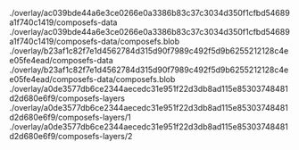 ./overlay/ac039bde44a6e3ce0266e0a3386b83c37c3034d350f1cfbd54689a1f740c1419/composefs-data
./overlay/ac039bde44a6e3ce0266e0a3386b83c37c3034d350f1cfbd54689a1f740c1419/composefs-data/composefs.blob
./overlay/b23af1c82f7e1d4562784d315d90f7989c492f5d9b6255212128c4ee05fe4ead/composefs-data
./overlay/b23af1c82f7e1d4562784d315d90f7989c492f5d9b6255212128c4ee05fe4ead/composefs-data/composefs.blob
./overlay/a0de3577db6ce2344aecedc31e951f22d3db8ad115e85303748481d2d680e6f9/composefs-layers
./overlay/a0de3577db6ce2344aecedc31e951f22d3db8ad115e85303748481d2d680e6f9/composefs-layers/1
./overlay/a0de3577db6ce2344aecedc31e951f22d3db8ad115e85303748481d2d680e6f9/composefs-layers/2
